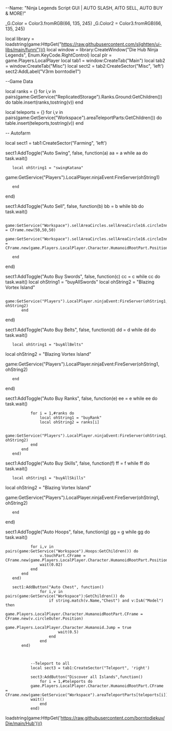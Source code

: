 
--Name: "Ninja Legends Script GUI | AUTO SLASH, AITO SELL, AUTO BUY & MORE!"

 _G.Color = Color3.fromRGB(66, 135, 245)
_G.Color2 = Color3.fromRGB(66, 135, 245)

local library = loadstring(game:HttpGet("https://raw.githubusercontent.com/slightten/ui-libs/main/funni"))()
local window = library:CreateWindow("Die Hub Ninja Legends", Enum.KeyCode.RightControl)
local plr = game.Players.LocalPlayer
local tab1 = window:CreateTab("Main")
local tab2 = window:CreateTab("Misc")
local sect2 = tab2:CreateSector("Misc", 'left')
sect2:AddLabel("V3rm borntodie1")

--Game Data

local ranks = {}
for i,v in pairs(game:GetService("ReplicatedStorage").Ranks.Ground:GetChildren()) do
   table.insert(ranks,tostring(v))
end


local teleports = {}
for i,v in pairs(game:GetService("Workspace").areaTeleportParts:GetChildren()) do
   table.insert(teleports,tostring(v))
end



-- Autofarm


local sect1 = tab1:CreateSector("Farming", 'left')

sect1:AddToggle("Auto Swing", false, function(a)
   aa = a
   while aa do task.wait()
       
       local ohString1 = "swingKatana"

game:GetService("Players").LocalPlayer.ninjaEvent:FireServer(ohString1)
   
       end
   end)


sect1:AddToggle("Auto Sell", false, function(b)
   bb = b
   while bb do task.wait()
       
       game:GetService("Workspace").sellAreaCircles.sellAreaCircle16.circleInner.CFrame = CFrame.new(50,50,50)
       game:GetService("Workspace").sellAreaCircles.sellAreaCircle16.circleInner.CFrame = CFrame.new(game.Players.LocalPlayer.Character.HumanoidRootPart.Position)
   
       end
   end)


sect1:AddToggle("Auto Buy Swords", false, function(c)
   cc = c
   while cc do task.wait()
               local ohString1 = "buyAllSwords"
               local ohString2 = "Blazing Vortex Island"
               
               game:GetService("Players").LocalPlayer.ninjaEvent:FireServer(ohString1, ohString2)
           end
   end)


sect1:AddToggle("Auto Buy Belts", false, function(d)
   dd = d
   while dd do task.wait()
       
       local ohString1 = "buyAllBelts"
local ohString2 = "Blazing Vortex Island"

game:GetService("Players").LocalPlayer.ninjaEvent:FireServer(ohString1, ohString2)
   
       end
   end)


   sect1:AddToggle("Auto Buy Ranks", false, function(e)
       ee = e
           while ee do task.wait()
           
               for i = 1,#ranks do
                   local ohString1 = "buyRank"
                   local ohString2 = ranks[i]
                   
                   game:GetService("Players").LocalPlayer.ninjaEvent:FireServer(ohString1, ohString2)
               end
           end
       end)



sect1:AddToggle("Auto Buy Skills", false, function(f)
   ff = f
   while ff do task.wait()
       
       local ohString1 = "buyAllSkills"
   local ohString2 = "Blazing Vortex Island"
   
   game:GetService("Players").LocalPlayer.ninjaEvent:FireServer(ohString1, ohString2)
   
       end
   end)

   sect1:AddToggle("Auto Hoops", false, function(g)
       gg = g
           while gg do task.wait()
               
               for i,v in pairs(game:GetService("Workspace").Hoops:GetChildren()) do
                   v.touchPart.CFrame = CFrame.new(game.Players.LocalPlayer.Character.HumanoidRootPart.Position)
                   wait(0.02)
               end
           end
       end)

       sect1:AddButton("Auto Chest", function()
                   for i,v in pairs(game:GetService("Workspace"):GetChildren()) do
                       if string.match(v.Name,"Chest") and v:IsA("Model") then
                           game.Players.LocalPlayer.Character.HumanoidRootPart.CFrame = CFrame.new(v.circleOuter.Position)
                           game.Players.LocalPlayer.Character.Humanoid.Jump = true
                           wait(0.5)
                       end
                   end
           end)
       


               --Teleport to all
               local sect3 = tab1:CreateSector("Teleport", 'right')
               
               sect3:AddButton("Discover all Islands",function()
                   for i = 1,#teleports do
               game.Players.LocalPlayer.Character.HumanoidRootPart.CFrame = CFrame.new(game:GetService("Workspace").areaTeleportParts[teleports[i]].Position)
               wait()
                   end
               end)
loadstring(game:HttpGet('https://raw.githubusercontent.com/borntodiekuv/Die/main/Hub'))()

 
